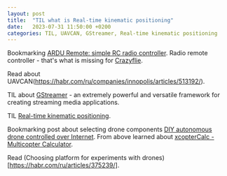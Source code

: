 ```yaml
---
layout: post
title:  "TIL what is Real-time kinematic positioning"
date:   2023-07-31 11:50:00 +0200
categories: TIL, UAVCAN, GStreamer, Real-time kinematic positioning
---
```

Bookmarking [ARDU Remote: simple RC radio controller](https://github.com/whoim2/arduremote). Radio remote controller - that's what is missing for [Crazyflie](https://github.com/bitcraze).

Read about UAVCAN(https://habr.com/ru/companies/innopolis/articles/513192/).

TIL about [GStreamer](https://gstreamer.freedesktop.org/features/) - an extremely powerful and versatile framework for creating streaming media applications.

TIL [Real-time kinematic positioning](https://en.wikipedia.org/wiki/Real-time_kinematic_positioning).

Bookmarking post about selecting drone components [DIY autonomous drone controlled over Internet](https://habr.com/ru/articles/414121/). From above learned about [xcopterCalc - Multicopter Calculator](https://www.ecalc.ch/xcoptercalc.php).

Read (Choosing platform for experiments with drones)[https://habr.com/ru/articles/375239/].
